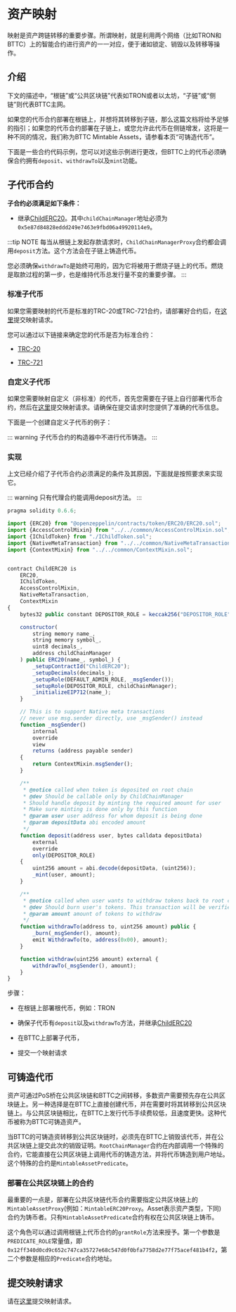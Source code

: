 # 资产映射

映射是资产跨链转移的重要步骤。所谓映射，就是利用两个网络（比如TRON和BTTC）上的智能合约进行资产的一一对应，便于诸如锁定、销毁以及转移等操作。

## 介绍

下文的描述中，“根链”或“公共区块链”代表如TRON或者以太坊，“子链”或“侧链”则代表BTTC主网。

如果您的代币合约部署在根链上，并想将其转移到子链，那么这篇文档将给予足够的指引；如果您的代币合约部署在子链上，或您允许此代币在侧链增发，这将是一种不同的情况，我们称为BTTC Mintable Assets，请参看本页“可铸造代币”。

下面是一些合约代码示例，您可以对这些示例进行更改，但BTTC上的代币必须确保合约拥有`deposit`、`withdrawTo`以及`mint`功能。

## 子代币合约

**子合约必须满足如下条件：**

+ 继承[ChildERC20](https://github.com/bttcprotocol/pos-portal/blob/master/contracts/child/ChildToken/ChildERC20.sol)。其中`childChainManager`地址必须为`0x5e87d84828eddd249e7463e9fbd06a49920114e9`。

:::tip NOTE
每当从根链上发起存款请求时，`ChildChainManagerProxy`合约都会调用`deposit`方法。这个方法会在子链上铸造代币。

您必须确保`withdrawTo`是始终可用的，因为它将被用于燃烧子链上的代币。燃烧是取款过程的第一步，也是维持代币总发行量不变的重要步骤。
:::

### 标准子代币

如果您需要映射的代币是标准的TRC-20或TRC-721合约，请部署好合约后，在[这里](https://docs.google.com/forms/d/e/1FAIpQLScP1R7iB6s16CNKAZGjFH8mwDBi74wH_swzZvz3FGmjgUG33w/viewform)提交映射请求。

您可以通过以下链接来确定您的代币是否为标准合约：

+ [TRC-20](https://github.com/tronprotocol/TIPs/blob/master/tip-20.md)

+ [TRC-721](https://github.com/tronprotocol/tips/blob/master/tip-721.md)

### 自定义子代币

如果您需要映射自定义（非标准）的代币，首先您需要在子链上自行部署代币合约，然后在[这里](https://docs.google.com/forms/d/e/1FAIpQLScP1R7iB6s16CNKAZGjFH8mwDBi74wH_swzZvz3FGmjgUG33w/viewform)提交映射请求。请确保在提交请求时您提供了准确的代币信息。

下面是一个创建自定义子代币的例子：

::: warning
子代币合约的构造器中不进行代币铸造。
:::

### 实现

上文已经介绍了子代币合约必须满足的条件及其原因，下面就是按照要求来实现它。

::: warning
只有代理合约能调用deposit方法。
:::

```js
pragma solidity 0.6.6;

import {ERC20} from "@openzeppelin/contracts/token/ERC20/ERC20.sol";
import {AccessControlMixin} from "../../common/AccessControlMixin.sol";
import {IChildToken} from "./IChildToken.sol";
import {NativeMetaTransaction} from "../../common/NativeMetaTransaction.sol";
import {ContextMixin} from "../../common/ContextMixin.sol";


contract ChildERC20 is
    ERC20,
    IChildToken,
    AccessControlMixin,
    NativeMetaTransaction,
    ContextMixin
{
    bytes32 public constant DEPOSITOR_ROLE = keccak256("DEPOSITOR_ROLE");

    constructor(
        string memory name_,
        string memory symbol_,
        uint8 decimals_,
        address childChainManager
    ) public ERC20(name_, symbol_) {
        _setupContractId("ChildERC20");
        _setupDecimals(decimals_);
        _setupRole(DEFAULT_ADMIN_ROLE, _msgSender());
        _setupRole(DEPOSITOR_ROLE, childChainManager);
        _initializeEIP712(name_);
    }

    // This is to support Native meta transactions
    // never use msg.sender directly, use _msgSender() instead
    function _msgSender()
        internal
        override
        view
        returns (address payable sender)
    {
        return ContextMixin.msgSender();
    }

    /**
     * @notice called when token is deposited on root chain
     * @dev Should be callable only by ChildChainManager
     * Should handle deposit by minting the required amount for user
     * Make sure minting is done only by this function
     * @param user user address for whom deposit is being done
     * @param depositData abi encoded amount
     */
    function deposit(address user, bytes calldata depositData)
        external
        override
        only(DEPOSITOR_ROLE)
    {
        uint256 amount = abi.decode(depositData, (uint256));
        _mint(user, amount);
    }

    /**
     * @notice called when user wants to withdraw tokens back to root chain
     * @dev Should burn user's tokens. This transaction will be verified when exiting on root chain
     * @param amount amount of tokens to withdraw
     */
    function withdrawTo(address to, uint256 amount) public {
        _burn(_msgSender(), amount);
        emit WithdrawTo(to, address(0x00), amount);
    }

    function withdraw(uint256 amount) external {
        withdrawTo(_msgSender(), amount);
    }
}
```

步骤：

+ 在根链上部署根代币，例如：TRON

+ 确保子代币有`deposit`以及`withdrawTo`方法，并继承[ChildERC20](https://github.com/bttcprotocol/pos-portal/blob/master/contracts/child/ChildToken/ChildERC20.sol)

+ 在BTTC上部署子代币，

+ 提交一个映射请求

## 可铸造代币

资产可通过PoS桥在公共区块链和BTTC之间转移，多数资产需要预先存在公共区块链上。另一种选择是在BTTC上直接创建代币，并在需要时将其转移到公共区块链上。与公共区块链相比，在BTTC上发行代币手续费较低，且速度更快。这种代币被称为BTTC可铸造资产。

当BTTC的可铸造资转移到公共区块链时，必须先在BTTC上销毁该代币，并在公共区块链上提交此次的销毁证明。`RootChainManager`合约在内部调用一个特殊的合约，它能直接在公共区块链上调用代币的铸造方法，并将代币铸造到用户地址。这个特殊的合约是`MintableAssetPredicate`。

### 部署在公共区块链上的合约

最重要的一点是，部署在公共区块链代币合约需要指定公共区块链上的`MintableAssetProxy`(例如：`MintableERC20Proxy`。Asset表示资产类型，下同) 合约为铸币者。只有`MintableAssetPredicate`合约有权在公共区块链上铸币。

这个角色可以通过调用根链上代币合约的`grantRole`方法来授予。第一个参数是`PREDICATE_ROLE`常量值，即`0x12ff340d0cd9c652c747ca35727e68c547d0f0bfa7758d2e77f75acef481b4f2`，第二个参数是相应的`Predicate`合约地址。

## 提交映射请求

请在[这里](https://docs.google.com/forms/d/e/1FAIpQLScsdmIx3Ux_5P8T1ffmoPWipn7XD46GZEz-xbjwGdBrCGoCZg/viewform)提交映射请求。
